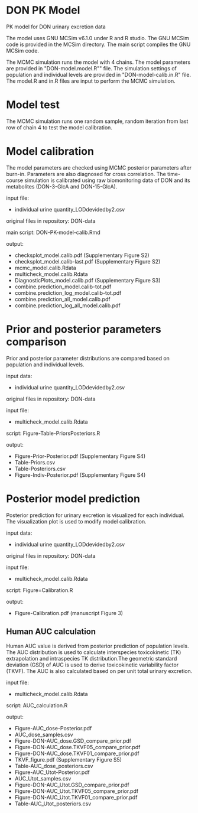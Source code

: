 # DON PK Model
 PK model for DON urinary excretion data
 
The model uses GNU MCSim v6.1.0 under R and R studio. The GNU MCSim code is provided in the MCSim directory. The main script compiles the GNU MCSim code.

The MCMC simulation runs the model with 4 chains. The model parameters are provided in "DON-model.model.R"" file. The simulation settings of population and individual levels are provided in "DON-model-calib.in.R" file. The model.R and in.R files are input to perform the MCMC simulation.

# Model test
The MCMC simulation runs one random sample, random iteration from last row of chain 4 to test the model calibration.

# Model calibration
The model parameters are checked using MCMC posterior parameters after burn-in. Parameters are also diagnosed for cross correlation. The time-course simulation is calibrated using raw biomonitoring data of DON and its metabolites (DON-3-GlcA and DON-15-GlcA). 

input file:
- individual urine quantity_LODdevidedby2.csv

original files in repository:
DON-data

main script:
  DON-PK-model-calib.Rmd

output:
- checksplot_model.calib.pdf (Supplementary Figure S2)
- checksplot_model.calib-last.pdf (Supplementary Figure S2)
- mcmc_model.calib.Rdata
- multicheck_model.calib.Rdata
- DiagnosticPlots_model.calib.pdf (Supplementary Figure S3)
- combine.prediction_model.calib-tot.pdf
- combine.prediction_log_model.calib-tot.pdf
- combine.prediction_all_model.calib.pdf
- combine.prediction_log_all_model.calib.pdf
  
# Prior and posterior parameters comparison
Prior and posterior parameter distributions are compared based on population and individual levels.

input data:
- individual urine quantity_LODdevidedby2.csv

original files in repository:
DON-data

input file:
- multicheck_model.calib.Rdata

script:
  Figure-Table-PriorsPosteriors.R

output:
- Figure-Prior-Posterior.pdf (Supplementary Figure S4)
- Table-Priors.csv
- Table-Posteriors.csv
- Figure-Indiv-Posterior.pdf (Supplementary Figure S4)
  
# Posterior model prediction
Posterior prediction for urinary excretion is visualized for each individual. The visualization plot is used to modify model calibration.

input data:
- individual urine quantity_LODdevidedby2.csv

original files in repository:
DON-data

input file:
- multicheck_model.calib.Rdata

script:
  Figure=Calibration.R
  
output:
- Figure-Calibration.pdf (manuscript Figure 3)

## Human AUC calculation
Human AUC value is derived from posterior prediction of population levels. The AUC distribution is used to calculate interspecies toxicokinetic (TK) extrapolation and intraspecies TK distribution.The geometric standard deviation (GSD) of AUC is used to derive toxicokinetic variability factor (TKVF). The AUC is also calculated based on per unit total urinary excretion.

input file:
- multicheck_model.calib.Rdata
  
script:
  AUC_calculation.R

output:
- Figure-AUC_dose-Posterior.pdf
- AUC_dose_samples.csv
- Figure-DON-AUC_dose.GSD_compare_prior.pdf
- Figure-DON-AUC_dose.TKVF05_compare_prior.pdf
- Figure-DON-AUC_dose.TKVF01_compare_prior.pdf
- TKVF_figure.pdf (Supplementary Figure S5)
- Table-AUC_dose_posteriors.csv
- Figure-AUC_Utot-Posterior.pdf
- AUC_Utot_samples.csv
- Figure-DON-AUC_Utot.GSD_compare_prior.pdf
- Figure-DON-AUC_Utot.TKVF05_compare_prior.pdf
- Figure-DON-AUC_Utot.TKVF01_compare_prior.pdf
- Table-AUC_Utot_posteriors.csv